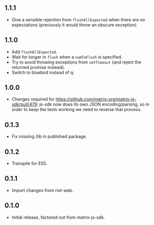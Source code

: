 ## 1.1.1

 - Give a sensible rejection from `flushAllExpected` when there are no
   expectations (previously it would throw an obscure exception)
 
## 1.1.0

 - Add `flushAllExpected`.
 - Wait for longer in `flush` when a `numToFlush` is specified.
 - Try to avoid throwing exceptions from `setTimeout` (and reject the returned
   promise instead).
 - Switch to bluebird instead of q.

## 1.0.0

 - Changes required for https://github.com/matrix-org/matrix-js-sdk/pull/479:
   js-sdk now does its own JSON encoding/parsing, so in order to keep the tests
   working we need to reverse that process.

## 0.1.3

 - Fix missing /lib in published package.
 
## 0.1.2

 - Transpile for ES5.

## 0.1.1

 - Import changes from riot-web.

## 0.1.0

 - Initial release, factored out from matrix-js-sdk.
